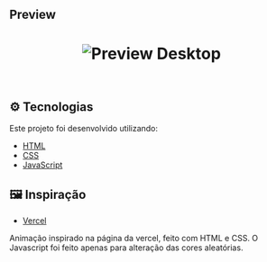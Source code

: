 ## Preview

<h1 align="center">
    <img alt="Preview Desktop" title="Preview Desktop" src=".github/Desktop.gif" />
</h1>

<br>

## ⚙️ Tecnologias

Este projeto foi desenvolvido utilizando:

- [HTML](https://developer.mozilla.org/pt-BR/docs/Web/HTML)
- [CSS](https://developer.mozilla.org/pt-BR/docs/Web/CSS)
- [JavaScript](https://developer.mozilla.org/pt-BR/docs/Web/JavaScript)

## 🖼️ Inspiração

- [Vercel](https://vercel.com/)

Animação inspirado na página da vercel, feito com HTML e CSS. O Javascript foi feito apenas para alteração das cores aleatórias.
